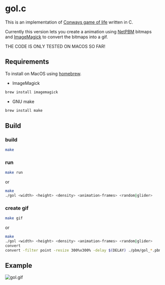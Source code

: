 # gol.c
This is an implementation of [Conways game of life](https://en.wikipedia.org/wiki/Conway%27s_Game_of_Life) written in C.

Currently this version lets you create a animation using [NetPBM](https://en.wikipedia.org/wiki/Netpbm) bitmaps and [ImageMagick](https://en.wikipedia.org/wiki/ImageMagick) to convert the bitmaps into a gif.

THE CODE IS ONLY TESTED ON MACOS SO FAR!

## Requirements
To install on MacOS using [homebrew](https://brew.sh).

- ImageMagick
```bash
brew install imagemagick
```

- GNU make
```bash
brew install make
```


## Build
### build
```bash
make
```

### run
```bash
make run
```
or
```bash
make
./gol <width> <height> <density> <animation-frames> <random|glider>
```

### create gif
```bash
make gif
```

or

```bash
make
./gol <width> <height> <density> <animation-frames> <random|glider>
convert
convert -filter point -resize 300%x300% -delay $(DELAY) ./pbm/gol_*.pbm gol.gif
```

## Example
![gol.gif](./assets/gol.gif)

